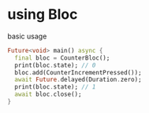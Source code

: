 # using Bloc

basic usage
```dart
Future<void> main() async {
  final bloc = CounterBloc();
  print(bloc.state); // 0
  bloc.add(CounterIncrementPressed());
  await Future.delayed(Duration.zero);
  print(bloc.state); // 1
  await bloc.close();
}
```

